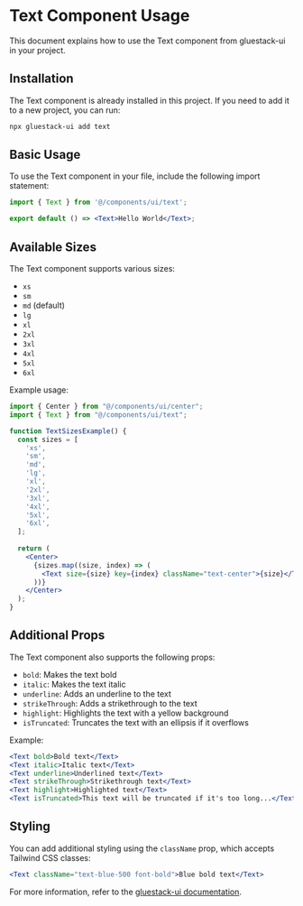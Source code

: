 # Text Component Usage

This document explains how to use the Text component from gluestack-ui in your project.

## Installation

The Text component is already installed in this project. If you need to add it to a new project, you can run:

```bash
npx gluestack-ui add text
```

## Basic Usage

To use the Text component in your file, include the following import statement:

```jsx
import { Text } from '@/components/ui/text';

export default () => <Text>Hello World</Text>;
```

## Available Sizes

The Text component supports various sizes:

- `xs`
- `sm`
- `md` (default)
- `lg`
- `xl`
- `2xl`
- `3xl`
- `4xl`
- `5xl`
- `6xl`

Example usage:

```jsx
import { Center } from "@/components/ui/center";
import { Text } from "@/components/ui/text";

function TextSizesExample() {
  const sizes = [
    'xs',
    'sm',
    'md',
    'lg',
    'xl',
    '2xl',
    '3xl',
    '4xl',
    '5xl',
    '6xl',
  ];
  
  return (
    <Center>
      {sizes.map((size, index) => (
        <Text size={size} key={index} className="text-center">{size}</Text>
      ))}
    </Center>
  );
}
```

## Additional Props

The Text component also supports the following props:

- `bold`: Makes the text bold
- `italic`: Makes the text italic
- `underline`: Adds an underline to the text
- `strikeThrough`: Adds a strikethrough to the text
- `highlight`: Highlights the text with a yellow background
- `isTruncated`: Truncates the text with an ellipsis if it overflows

Example:

```jsx
<Text bold>Bold text</Text>
<Text italic>Italic text</Text>
<Text underline>Underlined text</Text>
<Text strikeThrough>Strikethrough text</Text>
<Text highlight>Highlighted text</Text>
<Text isTruncated>This text will be truncated if it's too long...</Text>
```

## Styling

You can add additional styling using the `className` prop, which accepts Tailwind CSS classes:

```jsx
<Text className="text-blue-500 font-bold">Blue bold text</Text>
```

For more information, refer to the [gluestack-ui documentation](https://gluestack.io/ui/docs/components/text).